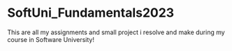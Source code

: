 # SoftUni_Fundamentals2023
This are all my assignments and small project i resolve and make during my course in Software University!
